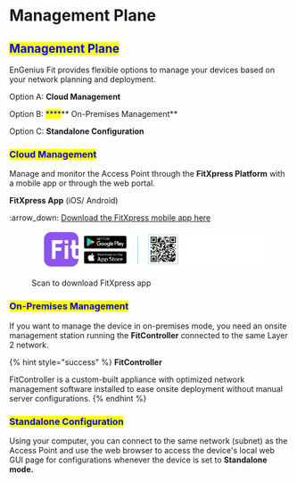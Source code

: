 # Management Plane

## <mark style="color:blue;">Management Plane</mark>

EnGenius Fit provides flexible options to manage your devices based on your network planning and deployment.

Option A: **Cloud Management**&#x20;

Option B:  <mark style="color:blue;">****</mark>**  On-Premises Management**&#x20;

Option C:  **Standalone Configuration**&#x20;

### <mark style="color:blue;">**Cloud Management**</mark>

Manage and monitor the Access Point through the **FitXpress Platform** with a mobile app or through the web portal.

**FitXpress App** (iOS/ Android)

:arrow\_down: [Download the FitXpress mobile app here](https://qr.engenius.ai/app/fitcloud)

<figure><img src=".gitbook/assets/image (117).png" alt=""><figcaption><p>Scan to download FitXpress app</p></figcaption></figure>

### <mark style="color:blue;">**On-Premises Management**</mark>&#x20;

If you want to manage the device in on-premises mode, you need an onsite management station running the **FitController** connected to the same Layer 2 network.

{% hint style="success" %}
**FitController**

FitController is a custom-built appliance with optimized network management software installed to ease onsite deployment without manual server configurations.&#x20;
{% endhint %}

### <mark style="color:blue;">**Standalone Configuration**</mark>&#x20;

Using your computer, you can connect to the same network (subnet) as the Access Point and use the web browser to access the device's local web GUI page for configurations whenever the device is set to **Standalone mode.**
